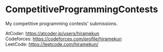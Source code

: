# CompetitiveProgrammingContests
My competitive programming contests' submissions.

AtCoder: https://atcoder.jp/users/hiramekun  
Codeforces: https://codeforces.com/profile/hiramekun  
LeetCode: https://leetcode.com/hiramekun/
